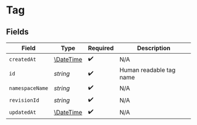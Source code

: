 # Tag


## Fields

| Field                                                         | Type                                                          | Required                                                      | Description                                                   |
| ------------------------------------------------------------- | ------------------------------------------------------------- | ------------------------------------------------------------- | ------------------------------------------------------------- |
| `createdAt`                                                   | [\DateTime](https://www.php.net/manual/en/class.datetime.php) | :heavy_check_mark:                                            | N/A                                                           |
| `id`                                                          | *string*                                                      | :heavy_check_mark:                                            | Human readable tag name                                       |
| `namespaceName`                                               | *string*                                                      | :heavy_check_mark:                                            | N/A                                                           |
| `revisionId`                                                  | *string*                                                      | :heavy_check_mark:                                            | N/A                                                           |
| `updatedAt`                                                   | [\DateTime](https://www.php.net/manual/en/class.datetime.php) | :heavy_check_mark:                                            | N/A                                                           |